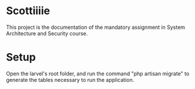 # Scottiiiie
This project is the documentation of the mandatory assignment in System Architecture and Security course.

# Setup
Open the larvel's root folder, and run the command "php artisan migrate" to generate the tables necessary to run the application.

